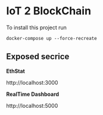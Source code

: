 # IoT 2 BlockChain 
To install this project run 
```
docker-compose up --force-recreate
```

## Exposed secrice 
**EthStat**

http://localhost:3000


**RealTime Dashboard**

http://localhost:5000
